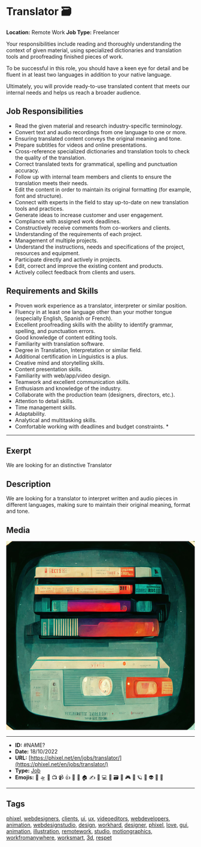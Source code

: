 # Translator 🗃️
**Location:** Remote Work
**Job Type:** Freelancer

Your responsibilities include reading and thoroughly understanding the context of given material, using specialized dictionaries and translation tools and proofreading finished pieces of work.

To be successful in this role, you should have a keen eye for detail and be fluent in at least two languages in addition to your native language.

Ultimately, you will provide ready-to-use translated content that meets our internal needs and helps us reach a broader audience.

## Job Responsibilities

- Read the given material and research industry-specific terminology.
- Convert text and audio recordings from one language to one or more.
- Ensuring translated content conveys the original meaning and tone.
- Prepare subtitles for videos and online presentations.
- Cross-reference specialized dictionaries and translation tools to check the quality of the translation.
- Correct translated texts for grammatical, spelling and punctuation accuracy.
- Follow up with internal team members and clients to ensure the translation meets their needs.
- Edit the content in order to maintain its original formatting (for example, font and structure).
- Connect with experts in the field to stay up-to-date on new translation tools and practices.
- Generate ideas to increase customer and user engagement.
- Compliance with assigned work deadlines.
- Constructively receive comments from co-workers and clients.
- Understanding of the requirements of each project.
- Management of multiple projects.
- Understand the instructions, needs and specifications of the project, resources and equipment.
- Participate directly and actively in projects.
- Edit, correct and improve the existing content and products.
- Actively collect feedback from clients and users.

## Requirements and Skills
- Proven work experience as a translator, interpreter or similar position.
- Fluency in at least one language other than your mother tongue (especially English, Spanish or French).
- Excellent proofreading skills with the ability to identify grammar, spelling, and punctuation errors.
- Good knowledge of content editing tools.
- Familiarity with translation software.
- Degree in Translation, Interpretation or similar field.
- Additional certification in Linguistics is a plus.
- Creative mind and storytelling skills.
- Content presentation skills.
- Familiarity with web/app/video design.
- Teamwork and excellent communication skills.
- Enthusiasm and knowledge of the industry.
- Collaborate with the production team (designers, directors, etc.).
- Attention to detail skills.
- Time management skills.
- Adaptability.
- Analytical and multitasking skills.
- Comfortable working with deadlines and budget constraints. *


------------
## Exerpt
We are looking for an distinctive Translator
## Description
We are looking for a translator to interpret written and audio pieces in different languages, making sure to maintain their original meaning, format and tone.
## Media
<img src="media/85d1f4e9/job-translator.jpg">

------------
- **ID:** #NAME?
- **Date:** 18/10/2022
- **URL:** [https://phixel.net/en/jobs/translator/](https://phixel.net/en/jobs/translator/)
- **Type:** [Job](#job)
- **Emojis:** 🎨 🛸 📼 📺 📹 👍 🔗 📝 🏠 ✍️ 👨 💻 👑 🗃 👾 🎮 📲 🪐 🌟 👽 🚀 🌌

------------
## Tags
[phixel](#phixel), [webdesigners](#webdesigners), [clients](#clients), [ui](#ui), [ux](#ux), [videoeditors](#videoeditors), [webdevelopers](#webdevelopers), [animation](#animation), [webdesignstudio](#webdesignstudio), [design](#design), [workhard](#workhard), [designer](#designer), [phixel](#phixel), [love](#love), [gui](#gui), [animation](#animation), [illustration](#illustration), [remotework](#remotework), [studio](#studio), [motiongraphics](#motiongraphics), [workfromanywhere](#workfromanywhere), [worksmart](#worksmart), [3d](#3d), [respet](#respet)
